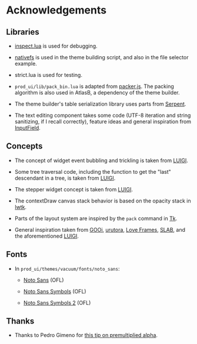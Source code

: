 # Acknowledgements

## Libraries

* [inspect.lua](https://github.com/kikito/inspect.lua) is used for debugging.

* [nativefs](https://github.com/EngineerSmith/nativefs/tree/main) is used in the theme building script, and also in the file selector example.

* strict.lua is used for testing.

* `prod_ui/lib/pack_bin.lua` is adapted from [packer.js](https://github.com/jakesgordon/bin-packing/blob/master/js/packer.js). The packing algorithm is also used in AtlasB, a dependency of the theme builder.

* The theme builder's table serialization library uses parts from [Serpent](https://github.com/pkulchenko/serpent).

* The text editing component takes some code (UTF-8 iteration and string sanitizing, if I recall correctly), feature ideas and general inspiration from [InputField](https://github.com/ReFreezed/InputField/tree/master).


## Concepts

* The concept of widget event bubbling and trickling is taken from [LUIGI](http://airstruck.github.io/luigi/doc/classes/Widget.html#Widget:bubbleEvent).

* Some tree traversal code, including the function to get the "last" descendant in a tree, is taken from [LUIGI](https://github.com/airstruck/luigi/blob/gh-pages/luigi/widget.lua#L375).

* The stepper widget concept is taken from [LUIGI](http://airstruck.github.io/luigi/doc/widgets/stepper.html).

* The contextDraw canvas stack behavior is based on the opacity stack in [lwtk](https://github.com/osch/lua-lwtk).

* Parts of the layout system are inspired by the `pack` command in [Tk](https://www.tcl.tk/).

* General inspiration taken from [GOOi](https://github.com/gustavostuff/gooi), [urutora](https://github.com/gustavostuff/urutora), [Love Frames](https://github.com/linux-man/LoveFrames), [SLAB](https://github.com/flamendless/Slab), and the aforementioned [LUIGI](https://github.com/airstruck/luigi).


## Fonts

* In `prod_ui/themes/vacuum/fonts/noto_sans`:

	* [Noto Sans](https://fonts.google.com/noto/specimen/Noto+Sans) (OFL)

	* [Noto Sans Symbols](https://fonts.google.com/noto/specimen/Noto+Sans+Symbols) (OFL)

	* [Noto Sans Symbols 2](https://fonts.google.com/noto/specimen/Noto+Sans+Symbols+2) (OFL)


## Thanks

* Thanks to Pedro Gimeno for [this tip on premultiplied alpha](https://love2d.org/forums/viewtopic.php?p=254694#p254694).

